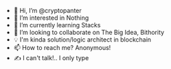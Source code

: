 - 👋 Hi, I’m @cryptopanter
- 👀 I’m interested in Nothing 
- 🌱 I’m currently learning Stacks 
- 🎩 I’m looking to collaborate on The Big Idea, Bithority
- 💡 I'm kinda solution/logic architect in blockchain
- 📫 How to reach me? Anonymous! 
- ✍️ I can't talk!.. I only type


<!---
cryptopanter/cryptopanter is a ✨ special ✨ repository because its `README.md` (this file) appears on your GitHub profile.
You can click the Preview link to take a look at your changes.
--->
